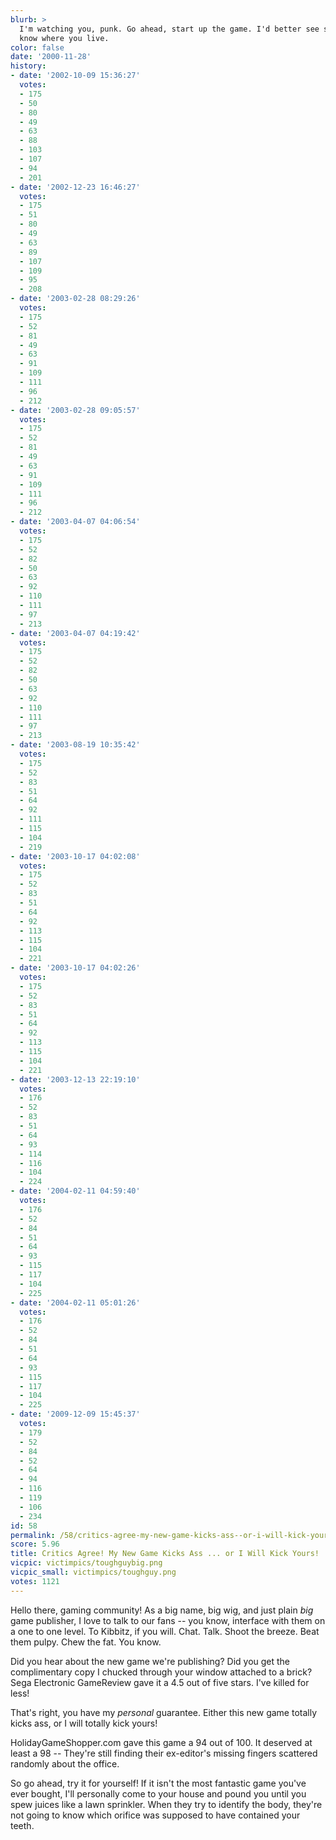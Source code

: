 ```yaml
---
blurb: >
  I'm watching you, punk. Go ahead, start up the game. I'd better see some fun. I
  know where you live.
color: false
date: '2000-11-28'
history:
- date: '2002-10-09 15:36:27'
  votes:
  - 175
  - 50
  - 80
  - 49
  - 63
  - 88
  - 103
  - 107
  - 94
  - 201
- date: '2002-12-23 16:46:27'
  votes:
  - 175
  - 51
  - 80
  - 49
  - 63
  - 89
  - 107
  - 109
  - 95
  - 208
- date: '2003-02-28 08:29:26'
  votes:
  - 175
  - 52
  - 81
  - 49
  - 63
  - 91
  - 109
  - 111
  - 96
  - 212
- date: '2003-02-28 09:05:57'
  votes:
  - 175
  - 52
  - 81
  - 49
  - 63
  - 91
  - 109
  - 111
  - 96
  - 212
- date: '2003-04-07 04:06:54'
  votes:
  - 175
  - 52
  - 82
  - 50
  - 63
  - 92
  - 110
  - 111
  - 97
  - 213
- date: '2003-04-07 04:19:42'
  votes:
  - 175
  - 52
  - 82
  - 50
  - 63
  - 92
  - 110
  - 111
  - 97
  - 213
- date: '2003-08-19 10:35:42'
  votes:
  - 175
  - 52
  - 83
  - 51
  - 64
  - 92
  - 111
  - 115
  - 104
  - 219
- date: '2003-10-17 04:02:08'
  votes:
  - 175
  - 52
  - 83
  - 51
  - 64
  - 92
  - 113
  - 115
  - 104
  - 221
- date: '2003-10-17 04:02:26'
  votes:
  - 175
  - 52
  - 83
  - 51
  - 64
  - 92
  - 113
  - 115
  - 104
  - 221
- date: '2003-12-13 22:19:10'
  votes:
  - 176
  - 52
  - 83
  - 51
  - 64
  - 93
  - 114
  - 116
  - 104
  - 224
- date: '2004-02-11 04:59:40'
  votes:
  - 176
  - 52
  - 84
  - 51
  - 64
  - 93
  - 115
  - 117
  - 104
  - 225
- date: '2004-02-11 05:01:26'
  votes:
  - 176
  - 52
  - 84
  - 51
  - 64
  - 93
  - 115
  - 117
  - 104
  - 225
- date: '2009-12-09 15:45:37'
  votes:
  - 179
  - 52
  - 84
  - 52
  - 64
  - 94
  - 116
  - 119
  - 106
  - 234
id: 58
permalink: /58/critics-agree-my-new-game-kicks-ass--or-i-will-kick-yours/
score: 5.96
title: Critics Agree! My New Game Kicks Ass ... or I Will Kick Yours!
vicpic: victimpics/toughguybig.png
vicpic_small: victimpics/toughguy.png
votes: 1121
---
```


Hello there, gaming community! As a big name, big wig, and just plain
*big* game publisher, I love to talk to our fans -- you know, interface
with them on a one to one level. To Kibbitz, if you will. Chat. Talk.
Shoot the breeze. Beat them pulpy. Chew the fat. You know.

Did you hear about the new game we're publishing? Did you get the
complimentary copy I chucked through your window attached to a brick?
Sega Electronic GameReview gave it a 4.5 out of five stars. I've killed
for less!

That's right, you have my *personal* guarantee. Either this new game
totally kicks ass, or I will totally kick yours!

HolidayGameShopper.com gave this game a 94 out of 100. It deserved at
least a 98 -- They're still finding their ex-editor's missing fingers
scattered randomly about the office.

So go ahead, try it for yourself! If it isn't the most fantastic game
you've ever bought, I'll personally come to your house and pound you
until you spew juices like a lawn sprinkler. When they try to identify
the body, they're not going to know which orifice was supposed to have
contained your teeth.
